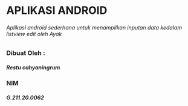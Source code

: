 # APLIKASI ANDROID
###### Aplikasi android sederhana untuk menampilkan inputan data kedalam listview edit oleh Ayak

### Dibuat Oleh :
##### Restu cahyaningrum
### NIM
##### G.211.20.0062
